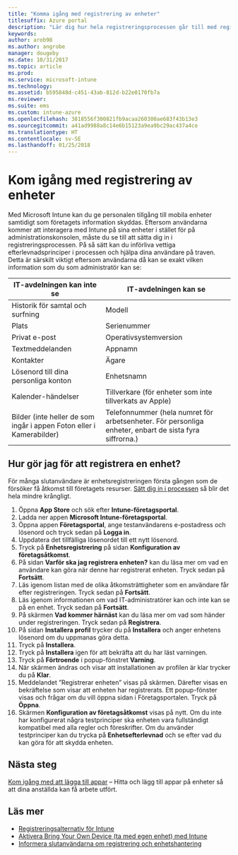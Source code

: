 ```yaml
---
title: "Komma igång med registrering av enheter"
titlesuffix: Azure portal
description: "Lär dig hur hela registreringsprocessen går till med registrering av en iOS-enhet som exempel."
keywords: 
author: arob98
ms.author: angrobe
manager: dougeby
ms.date: 10/31/2017
ms.topic: article
ms.prod: 
ms.service: microsoft-intune
ms.technology: 
ms.assetid: b595848d-c451-43ab-812d-b22e0170fb7a
ms.reviewer: 
ms.suite: ems
ms.custom: intune-azure
ms.openlocfilehash: 3818556f300821fb9acaa260300ae683f43b13e3
ms.sourcegitcommit: a41ad9988a8c14e6b15123a9ea9bc29ac437a4ce
ms.translationtype: HT
ms.contentlocale: sv-SE
ms.lasthandoff: 01/25/2018
---
```

# <a name="get-started-enrolling-devices"></a>Kom igång med registrering av enheter

Med Microsoft Intune kan du ge personalen tillgång till mobila enheter samtidigt som företagets information skyddas. Eftersom användarna kommer att interagera med Intune på sina enheter i stället för på administrationskonsolen, måste du se till att sätta dig in i registreringsprocessen. På så sätt kan du införliva vettiga efterlevnadsprinciper i processen och hjälpa dina användare på traven. Detta är särskilt viktigt eftersom användarna då kan se exakt vilken information som du som administratör kan se:

| IT-avdelningen kan inte se | IT-avdelningen kan se |
|---|---|
| Historik för samtal och surfning | Modell |
| Plats | Serienummer |
| Privat e-post | Operativsystemversion |
| Textmeddelanden | Appnamn |
| Kontakter | Ägare |
| Lösenord till dina personliga konton | Enhetsnamn |
| Kalender-händelser | Tillverkare (för enheter som inte tillverkats av Apple) |
| Bilder (inte heller de som ingår i appen Foton eller i Kamerabilder) | Telefonnummer (hela numret för arbetsenheter. För personliga enheter, enbart de sista fyra siffrorna.) |

## <a name="how-do-i-enroll-a-device"></a>Hur gör jag för att registrera en enhet?

För många slutanvändare är enhetsregistreringen första gången som de försöker få åtkomst till företagets resurser. [Sätt dig in i processen](end-user-educate.md) så blir det hela mindre krångligt.

1. Öppna **App Store** och sök efter **Intune-företagsportal**.
2. Ladda ner appen **Microsoft Intune-företagsportal**.
3. Öppna appen **Företagsportal**, ange testanvändarens e-postadress och lösenord och tryck sedan på **Logga in**.
4. Uppdatera det tillfälliga lösenordet till ett nytt lösenord.
5. Tryck på **Enhetsregistrering** på sidan **Konfiguration av företagsåtkomst**.
6. På sidan **Varför ska jag registrera enheten?** kan du läsa mer om vad en användare kan göra när denne har registrerat enheten. Tryck sedan på **Fortsätt**.
7. Läs igenom listan med de olika åtkomsträttigheter som en användare får efter registreringen. Tryck sedan på **Fortsätt**.
8. Läs igenom informationen om vad IT-administratörer kan och inte kan se på en enhet. Tryck sedan på **Fortsätt**.
9. På skärmen **Vad kommer härnäst** kan du läsa mer om vad som händer under registreringen. Tryck sedan på **Registrera**.
10. På sidan **Installera profil** trycker du på **Installera** och anger enhetens lösenord om du uppmanas göra detta.
11. Tryck på **Installera**.
12. Tryck på **Installera** igen för att bekräfta att du har läst varningen.
13. Tryck på **Förtroende** i popup-fönstret **Varning**.
14. När skärmen ändras och visar att installationen av profilen är klar trycker du på **Klar**.
15. Meddelandet ”Registrerar enheten” visas på skärmen. Därefter visas en bekräftelse som visar att enheten har registrerats. Ett popup-fönster visas och frågar om du vill öppna sidan i Företagsportalen. Tryck på **Öppna**.
16. Skärmen **Konfiguration av företagsåtkomst** visas på nytt. Om du inte har konfigurerat några testprinciper ska enheten vara fullständigt kompatibel med alla regler och föreskrifter. Om du använder testprinciper kan du trycka på **Enhetsefterlevnad** och se efter vad du kan göra för att skydda enheten.

## <a name="next-steps"></a>Nästa steg

[Kom igång med att lägga till appar](get-started-apps.md) – Hitta och lägg till appar på enheter så att dina anställda kan få arbete utfört.

## <a name="learn-more"></a>Läs mer

* [Registreringsalternativ för Intune](enrollment-options.md)
* [Aktivera Bring Your Own Device (ta med egen enhet) med Intune](byod-enable.md)
* [Informera slutanvändarna om registrering och enhetshantering](end-user-educate.md)
